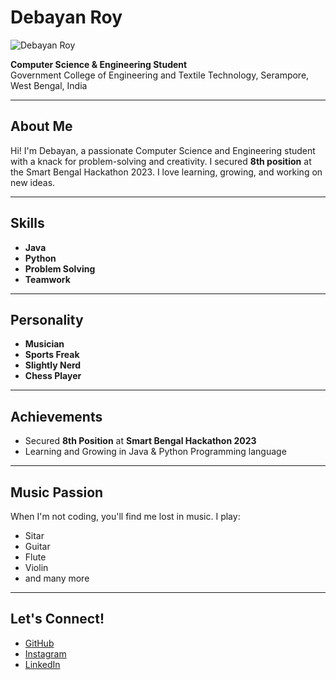 # Debayan Roy

![Debayan Roy](https://avatars.githubusercontent.com/u/676?v=4)

**Computer Science & Engineering Student**  
Government College of Engineering and Textile Technology, Serampore, West Bengal, India

---

## About Me

Hi! I'm Debayan, a passionate Computer Science and Engineering student with a knack for problem-solving and creativity. I secured **8th position** at the Smart Bengal Hackathon 2023. I love learning, growing, and working on new ideas.

---

## Skills 

- **Java**
- **Python**
- **Problem Solving**
- **Teamwork**
  
---
## Personality

- **Musician**
- **Sports Freak**
- **Slightly Nerd**
- **Chess Player**

---


## Achievements

- Secured **8th Position** at **Smart Bengal Hackathon 2023**
- Learning and Growing in Java & Python Programming language

---

## Music Passion

When I'm not coding, you'll find me lost in music. I play:
- Sitar
- Guitar
- Flute
- Violin
- and many more

---

## Let's Connect!

- [GitHub](https://github.com/debayanroy676)
- [Instagram](https://instagram.com/debayan_roy__)
- [LinkedIn](https://www.linkedin.com/in/debayan-roy-3814a4300?utm_source=share&utm_campaign=share_via&utm_content=profile&utm_medium=android_app)
